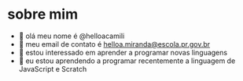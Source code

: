 # sobre mim 
- 👋 olá  meu nome é @helloacamili
- 👀 meu email de contato é helloa.miranda@escola.pr.gov.br
- 🌱 estou interessado em aprender a programar novas linguagens
 - 💞️ eu estou aprendendo a programar recentemente a linguagem de JavaScript e Scratch
